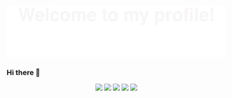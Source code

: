 ![](assets/Bottom_up.svg)

### Hi there 👋
<!--   my-icons -->
<p align="center">
    <a href="https://github.com/Stubblef/Stubblef"><img src="https://img.shields.io/badge/status-updating-brightgreen.svg"></a>
    <a href="https://github.com/python/cpython"><img src="https://img.shields.io/badge/Python-3.10-FF1493.svg"></a>
    <a href="https://github.com/Stubblef/Stubblef/graphs/contributors"><img src="https://img.shields.io/github/contributors/Stubblef/Stubblef?color=blue"></a>
    <a href="https://github.com/Stubblef/Stubblef/stargazers"><img src="https://img.shields.io/github/stars/Stubblef/Stubblef.svg?logo=github"></a>
    <a href="https://github.com/Stubblef/Stubblef/network/members"><img src="https://img.shields.io/github/forks/Stubblef/Stubblef.svg?color=blue&logo=github"></a>  
</p>
<!--
**Stubblef/Stubblef** is a ✨ _special_ ✨ repository because its `README.md` (this file) appears on your GitHub profile.
## Star History

[![Star History Chart](https://api.star-history.com/svg?repos=Stubblef/Stubblef&type=Date)](https://star-history.com/#Stubblef/Stubblef&Date)

Here are some ideas to get you started:

- 🔭 I’m currently working on iflytek
- 🌱 I’m currently learning ...
- 👯 I’m looking to collaborate on ...
- 🤔 I’m looking for help with ...
- 💬 Ask me about ...
- 📫 How to reach me: ...
- 😄 Pronouns: ...
- ⚡ Fun fact: ...
-->

<div align="center"> <img src="https://github-readme-stats.vercel.app/api?username=Stubblef&show_icons=true&theme=github-compact" /> </div>

